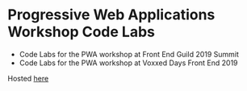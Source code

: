 # Progressive Web Applications Workshop Code Labs

* Code Labs for the PWA workshop at Front End Guild 2019 Summit
* Code Labs for the PWA workshop at Voxxed Days Front End 2019

Hosted [here](https://the-guide.github.io/fe-guild-2019-pwa-code-labs/)

